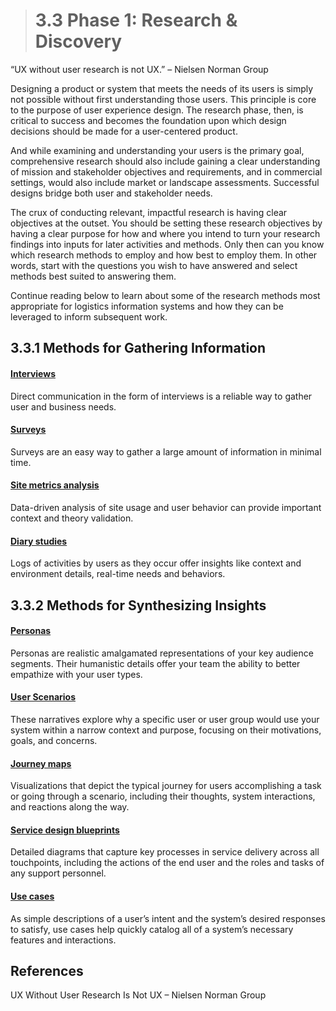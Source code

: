> # **3.3** Phase 1: Research & Discovery

“UX without user research is not UX.” – Nielsen Norman Group

Designing a product or system that meets the needs of its users is simply not possible without first understanding those users. This principle is core to the purpose of user experience design. The research phase, then, is critical to success and becomes the foundation upon which design decisions should be made for a user-centered product.

And while examining and understanding your users is the primary goal, comprehensive research should also include gaining a clear understanding of mission and stakeholder objectives and requirements, and in commercial settings, would also include market or landscape assessments. Successful designs bridge both user and stakeholder needs.

The crux of conducting relevant, impactful research is having clear objectives at the outset. You should be setting these research objectives by having a clear purpose for how and where you intend to turn your research findings into inputs for later activities and methods. Only then can you know which research methods to employ and how best to employ them. In other words, start with the questions you wish to have answered and select methods best suited to answering them.

Continue reading below to learn about some of the research methods most appropriate for logistics information systems and how they can be leveraged to inform subsequent work.

## 3.3.1 Methods for Gathering Information

#### [Interviews](3-3-1-1-interviews.md)

Direct communication in the form of interviews is a reliable way to gather user and business needs.

#### [Surveys](3-3-1-2-surveys.md)

Surveys are an easy way to gather a large amount of information in minimal time.

#### [Site metrics analysis](3-3-1-3-metrics.md)

Data-driven analysis of site usage and user behavior can provide important context and theory validation.

#### [Diary studies](3-3-1-4-diary.md)

Logs of activities by users as they occur offer insights like context and environment details, real-time needs and behaviors.

## 3.3.2 Methods for Synthesizing Insights

#### [Personas](3-3-2-1-personas.md)

Personas are realistic amalgamated representations of your key audience segments. Their humanistic details offer your team the ability to better empathize with your user types.

#### [User Scenarios](3-3-2-2-scenarios.md)

These narratives explore why a specific user or user group would use your system within a narrow context and purpose, focusing on their motivations, goals, and concerns.

#### [Journey maps](3-3-2-3-journey.md)

Visualizations that depict the typical journey for users accomplishing a task or going through a scenario, including their thoughts, system interactions, and reactions along the way.

#### [Service design blueprints](3-3-2-4-blueprints.md)

Detailed diagrams that capture key processes in service delivery across all touchpoints, including the actions of the end user and the roles and tasks of any support personnel.

#### [Use cases](3-3-2-5-usecase.md)

As simple descriptions of a user’s intent and the system’s desired responses to satisfy, use cases help quickly catalog all of a system’s necessary features and interactions.

## References

UX Without User Research Is Not UX – Nielsen Norman Group